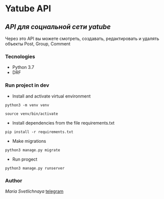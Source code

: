 # Yatube API
## _API для соцнальной сети yatube_

Через это API вы можете смотреть, создавать, редактировать и удалять объекты Post, Group, Comment


### Tecnologies
- Python 3.7
- DRF

### Run project in dev
- Install and activate virtual environment
```
python3 -m venv venv
```
```
source venv/bin/activate
```
- Install dependencies from the file requirements.txt
```
pip install -r requirements.txt
``` 
- Make migrations
```
python3 manage.py migrate
``` 
- Run progect
```
python3 manage.py runserver
``` 


### Author
*Maria Svetlichnaya*
[telegram](https://t.me/msvetlichnaya)